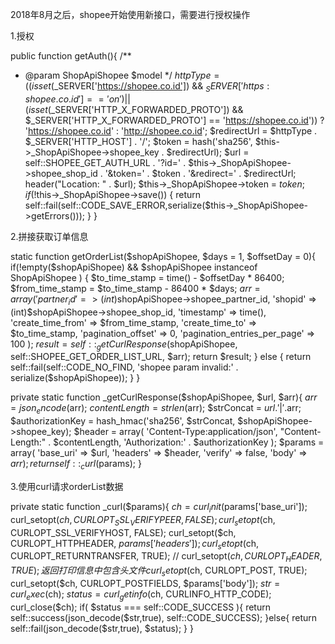 
2018年8月之后，shopee开始使用新接口，需要进行授权操作

1.授权

public function getAuth(){
/**
* @param ShopApiShopee $model
*/
$httpType = ((isset($_SERVER['https://shopee.co.id']) && $_SERVER['https:shopee.co.id'] == 'on') || (isset($_SERVER['HTTP_X_FORWARDED_PROTO']) && $_SERVER['HTTP_X_FORWARDED_PROTO'] == 'https://shopee.co.id'))
? 'https://shopee.co.id' : 'http://shopee.co.id';
$redirectUrl = $httpType . $_SERVER['HTTP_HOST'] . '/';
$token = hash('sha256', $this->_ShopApiShopee->shopee_key . $redirectUrl);
$url = self::SHOPEE_GET_AUTH_URL
. '?id=' . $this->_ShopApiShopee->shopee_shop_id
. '&token=' . $token
. '&redirect=' . $redirectUrl;
header("Location: " . $url);
$this->_ShopApiShopee->token = $token;
if (!$this->_ShopApiShopee->save()) {
return self::fail(self::CODE_SAVE_ERROR,serialize($this->_ShopApiShopee->getErrors()));
}
}

2.拼接获取订单信息

static function getOrderList($shopApiShopee, $days = 1, $offsetDay = 0){
if(!empty($shopApiShopee) && $shopApiShopee instanceof ShopApiShopee )
{
$to_time_stamp = time() - $offsetDay * 86400;
$from_time_stamp = $to_time_stamp - 86400 * $days;
$arr = array(
'partner_id' => (int)$shopApiShopee->shopee_partner_id,
'shopid' => (int)$shopApiShopee->shopee_shop_id,
'timestamp' => time(),
'create_time_from' => $from_time_stamp,
'create_time_to' => $to_time_stamp,
'pagination_offset' => 0,
'pagination_entries_per_page' => 100
);
$result = self::_getCurlResponse($shopApiShopee, self::SHOPEE_GET_ORDER_LIST_URL, $arr);
return $result;
}
else
{
return self::fail(self::CODE_NO_FIND, 'shopee param invalid:' . serialize($shopApiShopee));
}
}

private static function _getCurlResponse($shopApiShopee, $url, $arr){
$arr = json_encode($arr);
$contentLength = strlen($arr);
$strConcat = $url.'|'.$arr;
$authorizationKey = hash_hmac('sha256', $strConcat, $shopApiShopee->shopee_key);
$header = array(
'Content-Type:application/json',
"Content-Length:" . $contentLength,
'Authorization:' . $authorizationKey
);
$params = array(
'base_uri' => $url,
'headers' => $header,
'verify' => false,
'body' => $arr
);
return self::_curl($params);
}

3.使用curl请求orderList数据

private static function _curl($params){
$ch = curl_init($params['base_uri']);
curl_setopt($ch, CURLOPT_SSL_VERIFYPEER, FALSE);
curl_setopt($ch, CURLOPT_SSL_VERIFYHOST, FALSE);
curl_setopt($ch, CURLOPT_HTTPHEADER, $params['headers']);
curl_setopt($ch, CURLOPT_RETURNTRANSFER, TRUE);
// curl_setopt($ch, CURLOPT_HEADER, TRUE); 返回打印信息中包含头文件
curl_setopt($ch, CURLOPT_POST, TRUE);
curl_setopt($ch, CURLOPT_POSTFIELDS, $params['body']);
$str = curl_exec($ch);
$status = curl_getinfo($ch, CURLINFO_HTTP_CODE);
curl_close($ch);
if( $status === self::CODE_SUCCESS ){
return self::success(json_decode($str,true), self::CODE_SUCCESS);
}else{
return self::fail(json_decode($str,true), $status);
}
}
